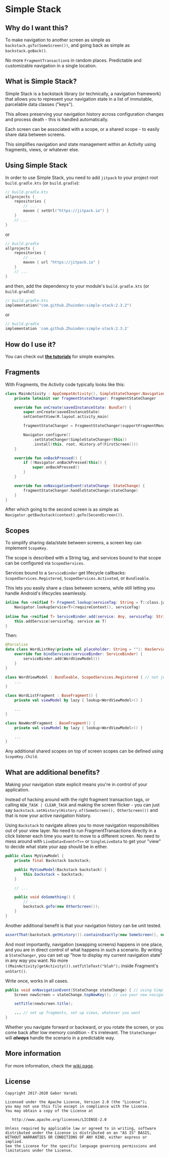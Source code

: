 # Simple Stack

## Why do I want this?

To make navigation to another screen as simple as `backstack.goTo(SomeScreen())`, and going back as simple as `backstack.goBack()`.

No more `FragmentTransaction`s in random places. Predictable and customizable navigation in a single location.

## What is Simple Stack?

Simple Stack is a backstack library (or technically, a navigation framework) that allows you to represent your navigation state in a list of immutable, parcelable data classes ("keys").

This allows preserving your navigation history across configuration changes and process death - this is handled automatically.

Each screen can be associated with a scope, or a shared scope - to easily share data between screens.

This simplifies navigation and state management within an Activity using fragments, views, or whatever else.

## Using Simple Stack

In order to use Simple Stack, you need to add `jitpack` to your project root `build.gradle.kts`
(or `build.gradle`):

``` kotlin
// build.gradle.kts
allprojects {
    repositories {
        // ...
        maven { setUrl("https://jitpack.io") }
    }
    // ...
}
```

or

``` groovy
// build.gradle
allprojects {
    repositories {
        // ...
        maven { url "https://jitpack.io" }
    }
    // ...
}
```

and then, add the dependency to your module's `build.gradle.kts` (or `build.gradle`):

``` kotlin
// build.gradle.kts
implementation("com.github.Zhuinden:simple-stack:2.3.2")
```

or

``` groovy
// build.gradle
implementation 'com.github.Zhuinden:simple-stack:2.3.2'
```

## How do I use it?

You can check out [**the tutorials**](https://github.com/Zhuinden/simple-stack/tree/9013a12edeb6c987758b037089b15a1e9aa423c1/tutorials) for simple examples.

## Fragments

With Fragments, the Activity code typically looks like this:

``` kotlin
class MainActivity : AppCompatActivity(), SimpleStateChanger.NavigationHandler {
    private lateinit var fragmentStateChanger: FragmentStateChanger

    override fun onCreate(savedInstanceState: Bundle?) {
        super.onCreate(savedInstanceState)
        setContentView(R.layout.activity_main)

        fragmentStateChanger = FragmentStateChanger(supportFragmentManager, R.id.root)

        Navigator.configure()
            .setStateChanger(SimpleStateChanger(this))
            .install(this, root, History.of(FirstScreen()))
    }

    override fun onBackPressed() {
        if (!Navigator.onBackPressed(this)) {
            super.onBackPressed()
        }
    }

    override fun onNavigationEvent(stateChange: StateChange) {
        fragmentStateChanger.handleStateChange(stateChange)
    }
}
```

After which going to the second screen is as simple as `Navigator.getBackstack(context).goTo(SecondScreen())`.

## Scopes

To simplify sharing data/state between screens, a screen key can implement `ScopeKey`.

The scope is described with a String tag, and services bound to that scope can be configured via `ScopedServices`.

Services bound to a `ServiceBinder` get lifecycle callbacks: `ScopedServices.Registered`, `ScopedServices.Activated`, or `Bundleable`.

This lets you easily share a class between screens, while still letting you handle Android's lifecycles seamlessly.

``` kotlin
inline fun <reified T> Fragment.lookup(serviceTag: String = T::class.java.name) =
    Navigator.lookupService<T>(requireContext(), serviceTag)
    
inline fun <reified T> ServiceBinder.add(service: Any, serviceTag: String = T::class.java.name) {
    this.addService(serviceTag, service as T)
}
```

Then:

``` kotlin
@Parcelize
data class WordListKey(private val placeholder: String = ""): HasServices { // see scoping example
    override fun bindServices(serviceBinder: ServiceBinder) {
        serviceBinder.add(WordViewModel())
    }
}

class WordViewModel : Bundleable, ScopedServices.Registered { // not jetpack vm
    ...
}

class WordListFragment : BaseFragment() {
    private val viewModel by lazy { lookup<WordViewModel>() }

    ...
}

class NewWordFragment : BaseFragment() {
    private val viewModel by lazy { lookup<WordViewModel>() }

    ...
}
```

Any additional shared scopes on top of screen scopes can be defined using `ScopeKey.Child`.

## What are additional benefits?

Making your navigation state explicit means you're in control of your application.

Instead of hacking around with the right fragment transaction tags, or calling `NEW_TASK | CLEAR_TASK` and making the screen flicker - you can just say `backstack.setHistory(History.of(SomeScreen(), OtherScreen())` and that is now your active navigation history.

Using `Backstack` to navigate allows you to move navigation responsibilities out of your view layer. No need to run FragmentTransactions directly in a click listener each time you want to move to a different screen. No need to mess around with  `LiveData<Event<T>>` or `SingleLiveData` to get your "view" to decide what state your app should be in either.

``` java
public class MyViewModel {
    private final Backstack backstack;

    public MyViewModel(Backstack backstack) {
        this.backstack = backstack;
    }

    // ...

    public void doSomething() {
        // ...
        backstack.goTo(new OtherScreen());
    }
}
```

Another additional benefit is that your navigation history can be unit tested.

``` java
assertThat(backstack.getHistory()).containsExactly(new SomeScreen(), new OtherScreen());
```

And most importantly, navigation (swapping screens) happens in one place, and you are in direct control of what happens in such a scenario. By writing a `StateChanger`, you can set up "how to display my current navigation state" in any way you want. No more `((MainActivity)getActivity()).setTitleText("blah");` inside Fragment's `onStart()`.

Write once, works in all cases.

``` java
public void onNavigationEvent(StateChange stateChange) { // using SimpleStateChanger
    Screen newScreen = stateChange.topNewKey(); // use your new navigation state

    setTitle(newScreen.title);

    ... // set up fragments, set up views, whatever you want
}
```

Whether you navigate forward or backward, or you rotate the screen, or you come back after low memory condition - it's irrelevant. The `StateChanger` will ***always*** handle the scenario in a predictable way.


## More information

For more information, check the [wiki page](https://github.com/Zhuinden/simple-stack/wiki).


## License

    Copyright 2017-2020 Gabor Varadi

    Licensed under the Apache License, Version 2.0 (the "License");
    you may not use this file except in compliance with the License.
    You may obtain a copy of the License at

       http://www.apache.org/licenses/LICENSE-2.0

    Unless required by applicable law or agreed to in writing, software
    distributed under the License is distributed on an "AS IS" BASIS,
    WITHOUT WARRANTIES OR CONDITIONS OF ANY KIND, either express or implied.
    See the License for the specific language governing permissions and
    limitations under the License.
